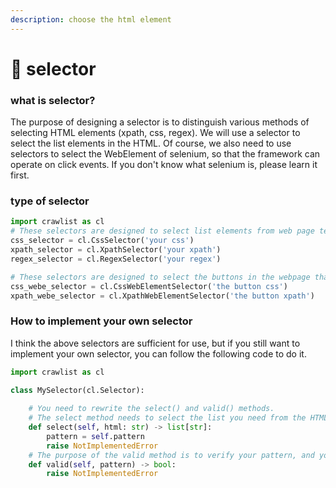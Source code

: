 ```yaml
---
description: choose the html element
---
```


# 🤞 selector

### what is selector?

The purpose of designing a selector is to distinguish various methods of selecting HTML elements (xpath, css, regex). We will use a selector to select the list elements in the HTML. Of course, we also need to use selectors to select the WebElement of selenium, so that the framework can operate on click events. If you don't know what selenium is, please learn it first.

### type of selector

```python
import crawlist as cl
# These selectors are designed to select list elements from web page text
css_selector = cl.CssSelector('your css')
xpath_selector = cl.XpathSelector('your xpath')
regex_selector = cl.RegexSelector('your regex')

# These selectors are designed to select the buttons in the webpage that involve data increment
css_webe_selector = cl.CssWebElementSelector('the button css')
xpath_webe_selector = cl.XpathWebElementSelector('the button xpath')
```

### How to implement your own selector

I think the above selectors are sufficient for use, but if you still want to implement your own selector, you can follow the following code to do it.

```python
import crawlist as cl

class MySelector(cl.Selector):
    
    # You need to rewrite the select() and valid() methods.
    # The select method needs to select the list you need from the HTML text.
    def select(self, html: str) -> list[str]:
        pattern = self.pattern
        raise NotImplementedError
    # The purpose of the valid method is to verify your pattern, and you can also ignore it.
    def valid(self, pattern) -> bool:
        raise NotImplementedError
```
